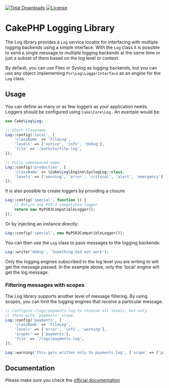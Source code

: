 [![Total Downloads](https://img.shields.io/packagist/dt/cakephp/log.svg?style=flat-square)](https://packagist.org/packages/cakephp/log)
[![License](https://img.shields.io/badge/license-MIT-blue.svg?style=flat-square)](LICENSE.txt)

# CakePHP Logging Library

The Log library provides a `Log` service locator for interfacing with
multiple logging backends using a simple interface. With the `Log` class it is
possible to send a single message to multiple logging backends at the same time
or just a subset of them based on the log level or context.

By default, you can use Files or Syslog as logging backends, but you can use any
object implementing `Psr\Log\LoggerInterface` as an engine for the `Log` class.

## Usage

You can define as many or as few loggers as your application needs. Loggers
should be configured using `Cake\Core\Log.` An example would be:

```php
use Cake\Log\Log;

// Short classname
Log::config('local', [
    'className' => 'FileLog',
    'levels' => ['notice', 'info', 'debug'],
    'file' => '/path/to/file.log',
]);

// Fully namespaced name.
Log::config('production', [
    'className' => \Cake\Log\Engine\SyslogLog::class,
    'levels' => ['warning', 'error', 'critical', 'alert', 'emergency'],
]);
```

It is also possible to create loggers by providing a closure.

```php
Log::config('special', function () {
	// Return any PSR-3 compatible logger
	return new MyPSR3CompatibleLogger();
});
```

Or by injecting an instance directly:

```php
Log::config('special', new MyPSR3CompatibleLogger());
```

You can then use the `Log` class to pass messages to the logging backends:

```php
Log::write('debug', 'Something did not work');
```

Only the logging engines subscribed to the log level you are writing to will
get the message passed. In the example above, only the 'local' engine will get
the log message.

### Filtering messages with scopes

The Log library supports another level of message filtering. By using scopes,
you can limit the logging engines that receive a particular message.

```php
// Configure /logs/payments.log to receive all levels, but only
// those with `payments` scope.
Log::config('payments', [
    'className' => 'FileLog',
    'levels' => ['error', 'info', 'warning'],
    'scopes' => ['payments'],
    'file' => '/logs/payments.log',
]);

Log::warning('this gets written only to payments.log', ['scope' => ['payments']]);
```

## Documentation

Please make sure you check the [official documentation](https://book.cakephp.org/4/en/core-libraries/logging.html)
